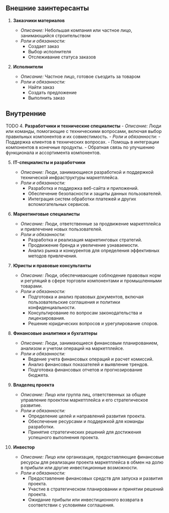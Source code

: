 ## Внешние заинтересанты
1. **Заказчики материалов**
    - *Описание:* Небольшая компания или частное лицо, занимающийся строительством 
    - *Роли и обязанности:*
        - Создает заказ
        - Выбор исполнителя
        - Отслеживание статуса заказов
      
2. **Исполнители**
    - *Описание:* Частное лицо, готовое съездить за товаром
    - *Роли и обязанности:*
        - Найти заказ
        - Создать предложение
        - Выполнить заказ

## Внутренние
TODO
4. **Разработчики и технические специалисты**
    - *Описание:* Люди или команды, помогающие с техническими вопросами, включая выбор правильных компонентов и их
      совместимость.
    - *Роли и обязанности:*
        - Поддержка клиентов в технических вопросах.
        - Помощь в интеграции компонентов в конечные продукты.
        - Обратная связь по улучшению функционала и ассортимента компонентов.

5. **IT-специалисты и разработчики**
    - *Описание:* Люди, занимающиеся разработкой и поддержкой технической инфраструктуры маркетплейса.
    - *Роли и обязанности:*
        - Разработка и поддержка веб-сайта и приложений.
        - Обеспечение безопасности и защиты данных пользователей.
        - Интеграция систем обработки платежей и других вспомогательных сервисов.

7. **Маркетинговые специалисты**
    - *Описание:* Люди, ответственные за продвижение маркетплейса и привлечение новых пользователей.
    - *Роли и обязанности:*
        - Разработка и реализация маркетинговых стратегий.
        - Продвижение бренда и увеличение узнаваемости.
        - Анализ рынка и конкурентов для определения эффективных методов привлечения.

8. **Юристы и правовые консультанты**
    - *Описание:* Люди, обеспечивающие соблюдение правовых норм и регуляций в сфере торговли компонентами и
      промышленными товарами.
    - *Роли и обязанности:*
        - Подготовка и анализ правовых документов, включая пользовательские соглашения и политики конфиденциальности.
        - Консультирование по вопросам законодательства и лицензирования.
        - Решение юридических вопросов и урегулирование споров.

9. **Финансовые аналитики и бухгалтеры**
    - *Описание:* Люди, занимающиеся финансовым планированием, анализом и учетом операций на маркетплейсе.
    - *Роли и обязанности:*
        - Ведение учета финансовых операций и расчет комиссий.
        - Анализ финансовых показателей и выявление трендов.
        - Подготовка финансовых отчетов и прогнозирование бюджета.

10. **Владелец проекта**
    - *Описание:* Лицо или группа лиц, ответственных за общее управление проектом маркетплейса и его стратегическое
      развитие.
    - *Роли и обязанности:*
        - Определение целей и направлений развития проекта.
        - Обеспечение ресурсами и поддержкой для команды разработки.
        - Принятие стратегических решений для достижения успешного выполнения проекта.

11. **Инвестор**
    - *Описание:* Лицо или организация, предоставляющие финансовые ресурсы для реализации проекта маркетплейса в обмен
      на долю в прибыли или другие инвестиционные возможности.
    - *Роли и обязанности:*
        - Предоставление финансовых средств для запуска и развития проекта.
        - Участие в стратегическом планировании и принятии решений проекта.
        - Ожидание прибыли или инвестиционного возврата в соответствии с условиями соглашения.
